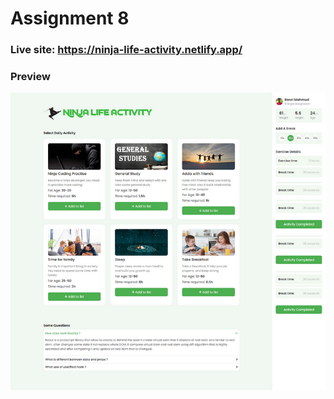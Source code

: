 # Assignment 8


### Live site: https://ninja-life-activity.netlify.app/

### Preview

![preview app](/public/app-preview.png)

